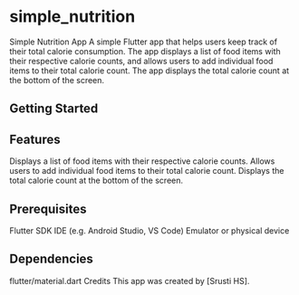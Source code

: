 # simple_nutrition

Simple Nutrition App
A simple Flutter app that helps users keep track of their total calorie consumption. The app displays a list of food items with their respective calorie counts, and allows users to add individual food items to their total calorie count. The app displays the total calorie count at the bottom of the screen.

## Getting Started

## Features
Displays a list of food items with their respective calorie counts.
Allows users to add individual food items to their total calorie count.
Displays the total calorie count at the bottom of the screen.

## Prerequisites
Flutter SDK
IDE (e.g. Android Studio, VS Code)
Emulator or physical device

## Dependencies

flutter/material.dart Credits This app was created by [Srusti HS].
